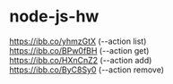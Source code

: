 # node-js-hw

https://ibb.co/yhmzGtX (--action list)<br/>
https://ibb.co/BPw0fBH (--action get)<br/>
https://ibb.co/HXnCnZ2 (--action add)<br/>
https://ibb.co/ByC8Sy0 (--action remove)<br/>
